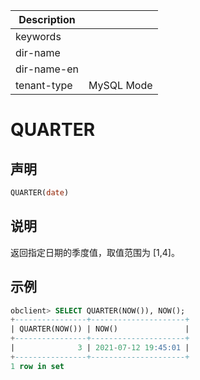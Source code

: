 | Description   |                 |
|---------------|-----------------|
| keywords      |                 |
| dir-name      |                 |
| dir-name-en   |                 |
| tenant-type   | MySQL Mode      |

# QUARTER

## 声明

```sql
QUARTER(date)
```

## 说明

返回指定日期的季度值，取值范围为 \[1,4\]。

## 示例

```sql
obclient> SELECT QUARTER(NOW()), NOW();
+----------------+---------------------+
| QUARTER(NOW()) | NOW()               |
+----------------+---------------------+
|              3 | 2021-07-12 19:45:01 |
+----------------+---------------------+
1 row in set
```

